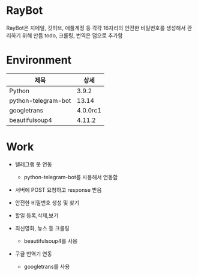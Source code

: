 # RayBot

RayBot은 지메일, 깃허브, 애플계정 등 각각 16자리의 안전한 비밀번호를 생성해서 관리하기 위해 만듬 todo, 크롤링, 번역은 덤으로 추가함

# Environment
|제목|상세|
|------|---|
|Python|3.9.2|
|python-telegram-bot|13.14|
|googletrans|4.0.0rc1|
|beautifulsoup4|4.11.2|

# Work
* 텔레그램 봇 연동
  * python-telegram-bot를 사용해서 연동함

* 서버에 POST 요청하고 response 받음

* 안전한 비밀번호 생성 및 찾기

* 할일 등록,삭제,보기

* 최신영화, 뉴스 등 크롤링
  * beautifulsoup4를 사용

* 구글 번역기 연동
  * googletrans를 사용
